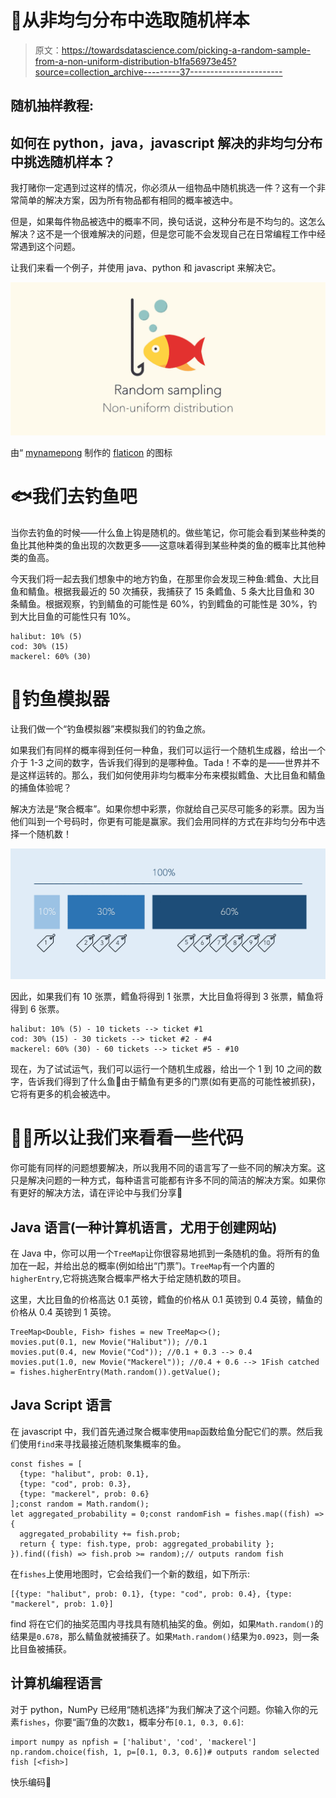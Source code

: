 # 🎲从非均匀分布中选取随机样本

> 原文：<https://towardsdatascience.com/picking-a-random-sample-from-a-non-uniform-distribution-b1fa56973e45?source=collection_archive---------37----------------------->

## 随机抽样教程:

## 如何在 python，java，javascript 解决的非均匀分布中挑选随机样本？

我打赌你一定遇到过这样的情况，你必须从一组物品中随机挑选一件？这有一个非常简单的解决方案，因为所有物品都有相同的概率被选中。

但是，如果每件物品被选中的概率不同，换句话说，这种分布是不均匀的。这怎么解决？这不是一个很难解决的问题，但是您可能不会发现自己在日常编程工作中经常遇到这个问题。

让我们来看一个例子，并使用 java、python 和 javascript 来解决它。

![](img/21c46cfdbb2075d704a006ec82351459.png)

由“ [mynamepong](https://www.flaticon.com/authors/mynamepong) 制作的 [flaticon](https://www.flaticon.com/) 的图标

# 🐟我们去钓鱼吧

当你去钓鱼的时候——什么鱼上钩是随机的。做些笔记，你可能会看到某些种类的鱼比其他种类的鱼出现的次数更多——这意味着得到某些种类的鱼的概率比其他种类的鱼高。

今天我们将一起去我们想象中的地方钓鱼，在那里你会发现三种鱼:鳕鱼、大比目鱼和鲭鱼。根据我最近的 50 次捕获，我捕获了 15 条鳕鱼、5 条大比目鱼和 30 条鲭鱼。根据观察，钓到鲭鱼的可能性是 60%，钓到鳕鱼的可能性是 30%，钓到大比目鱼的可能性只有 10%。

```
halibut: 10% (5)
cod: 30% (15)
mackerel: 60% (30)
```

# 🎣钓鱼模拟器

让我们做一个“钓鱼模拟器”来模拟我们的钓鱼之旅。

如果我们有同样的概率得到任何一种鱼，我们可以运行一个随机生成器，给出一个介于 1-3 之间的数字，告诉我们得到的是哪种鱼。Tada！不幸的是——世界并不是这样运转的。那么，我们如何使用非均匀概率分布来模拟鳕鱼、大比目鱼和鲭鱼的捕鱼体验呢？

解决方法是“聚合概率”。如果你想中彩票，你就给自己买尽可能多的彩票。因为当他们叫到一个号码时，你更有可能是赢家。我们会用同样的方式在非均匀分布中选择一个随机数！

![](img/b8c6dfe0af2d500510efdff1be88e6ec.png)

因此，如果我们有 10 张票，鳕鱼将得到 1 张票，大比目鱼将得到 3 张票，鲭鱼将得到 6 张票。

```
halibut: 10% (5) - 10 tickets --> ticket #1
cod: 30% (15) - 30 tickets --> ticket #2 - #4
mackerel: 60% (30) - 60 tickets --> ticket #5 - #10
```

现在，为了试试运气，我们可以运行一个随机生成器，给出一个 1 到 10 之间的数字，告诉我们得到了什么鱼🎉由于鲭鱼有更多的门票(如有更高的可能性被抓获)，它将有更多的机会被选中。

# 👩‍💻所以让我们来看看一些代码

你可能有同样的问题想要解决，所以我用不同的语言写了一些不同的解决方案。这只是解决问题的一种方式，每种语言可能都有许多不同的简洁的解决方案。如果你有更好的解决方法，请在评论中与我们分享🙌

## Java 语言(一种计算机语言，尤用于创建网站)

在 Java 中，你可以用一个`TreeMap`让你很容易地抓到一条随机的鱼。将所有的鱼加在一起，并给出总的概率(例如给出“门票”)。`TreeMap`有一个内置的`higherEntry`,它将挑选聚合概率严格大于给定随机数的项目。

这里，大比目鱼的价格高达 0.1 英镑，鳕鱼的价格从 0.1 英镑到 0.4 英镑，鲭鱼的价格从 0.4 英镑到 1 英镑。

```
TreeMap<Double, Fish> fishes = new TreeMap<>();
movies.put(0.1, new Movie("Halibut")); //0.1
movies.put(0.4, new Movie("Cod")); //0.1 + 0.3 --> 0.4
movies.put(1.0, new Movie("Mackerel")); //0.4 + 0.6 --> 1Fish catched = fishes.higherEntry(Math.random()).getValue();
```

## Java Script 语言

在 javascript 中，我们首先通过聚合概率使用`map`函数给鱼分配它们的票。然后我们使用`find`来寻找最接近随机聚集概率的鱼。

```
const fishes = [
  {type: "halibut", prob: 0.1},
  {type: "cod", prob: 0.3},
  {type: "mackerel", prob: 0.6}
];const random = Math.random();
let aggregated_probability = 0;const randomFish = fishes.map((fish) => {
  aggregated_probability += fish.prob;
  return { type: fish.type, prob: aggregated_probability };
}).find((fish) => fish.prob >= random);// outputs random fish
```

在`fishes`上使用地图时，它会给我们一个新的数组，如下所示:

```
[{type: "halibut", prob: 0.1}, {type: "cod", prob: 0.4}, {type: "mackerel", prob: 1.0}]
```

find 将在它们的抽奖范围内寻找具有随机抽奖的鱼。例如，如果`Math.random()`的结果是`0.678`，那么鲭鱼就被捕获了。如果`Math.random()`结果为`0.0923`，则一条比目鱼被捕获。

## 计算机编程语言

对于 python，NumPy 已经用“随机选择”为我们解决了这个问题。你输入你的元素`fishes`，你要“画”/鱼的次数`1`，概率分布`[0.1, 0.3, 0.6]`:

```
import numpy as npfish = ['halibut', 'cod', 'mackerel']
np.random.choice(fish, 1, p=[0.1, 0.3, 0.6])# outputs random selected fish [<fish>]
```

快乐编码🙌